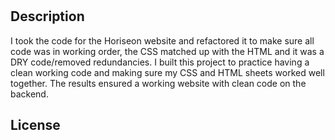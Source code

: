 # <Horiseon-Code-Refactor>

## Description

I took the code for the Horiseon website and refactored it to make sure all code was in working order, the CSS matched up with the HTML and it was a DRY code/removed redundancies.
I built this project to practice having a clean working code and making sure my CSS and HTML sheets worked well together. The results ensured a working website with clean code on the backend.

## License